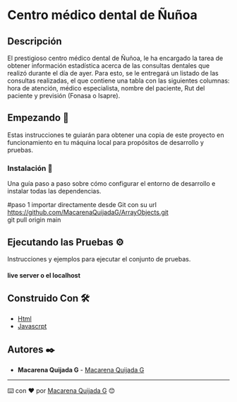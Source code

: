 # Centro médico dental de Ñuñoa

## Descripción

El prestigioso centro médico dental de Ñuñoa, le ha encargado la tarea de obtener información estadística acerca de las consultas dentales que realizó durante el día de ayer. Para esto, se le entregará un listado de las consultas realizadas, 
el que contiene una tabla con las siguientes columnas: hora de atención, médico especialista, nombre del paciente, Rut del paciente y previsión (Fonasa o Isapre).



## Empezando 🚀

Estas instrucciones te guiarán para obtener una copia de este proyecto en funcionamiento en tu máquina local para propósitos de desarrollo y pruebas.


### Instalación 🔧

Una guía paso a paso sobre cómo configurar el entorno de desarrollo e instalar todas las dependencias.

#paso 1
importar directamente desde Git con su url https://github.com/MacarenaQuijadaG/ArrayObjects.git                   
git pull origin main

## Ejecutando las Pruebas ⚙️

Instrucciones y ejemplos para ejecutar el conjunto de pruebas.

#### live server o el localhost

## Construido Con 🛠️

- [Html](https://developer.mozilla.org/en-US/docs/Web/HTML) 
- [Javascrpt](https://developer.mozilla.org/es/docs/Web/JavaScript)

  
## Autores ✒️

- **Macarena Quijada G** - [Macarena Quijada G](https://github.com/MacarenaQuijadaG)

---

⌨️ con ❤️ por [Macarena Quijada G](https://github.com/MacarenaQuijadaG) 😊
